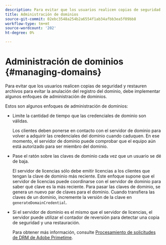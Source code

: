 ```yaml
---
description: Para evitar que los usuarios realicen copias de seguridad y restauren archivos para evitar la anulación del registro del dominio, debe implementar algunos enfoques de administración de dominios.
title: Administración de dominios
source-git-commit: 02ebc3548a254b2a6554f1ab34afbb3ea5f09bb8
workflow-type: tm+mt
source-wordcount: '202'
ht-degree: 0%

---
```


# Administración de dominios {#managing-domains}

Para evitar que los usuarios realicen copias de seguridad y restauren archivos para evitar la anulación del registro del dominio, debe implementar algunos enfoques de administración de dominios.

Estos son algunos enfoques de administración de dominios:

* Limite la cantidad de tiempo que las credenciales de dominio son válidas.

  Los clientes deben ponerse en contacto con el servidor de dominio para volver a adquirir las credenciales del dominio cuando caduquen. En ese momento, el servidor de dominio puede comprobar que el equipo aún está autorizado para ser miembro del dominio.
* Pase el ratón sobre las claves de dominio cada vez que un usuario se dé de baja.

  El servidor de licencias sólo debe emitir licencias a los clientes que tengan la clave de dominio más reciente. Este enfoque supone que el servidor de licencias puede coordinarse con el servidor de dominio para saber qué clave es la más reciente. Para pasar las claves de dominio, se genera un nuevo par de claves para el dominio. Cuando transfiera las claves de un dominio, incremente la versión de la clave en `generateDomainCredential`.
* Si el servidor de dominio es el mismo que el servidor de licencias, el servidor puede utilizar el contador de reversión para detectar una copia de seguridad y una restauración.

  Para obtener más información, consulte [Procesamiento de solicitudes de DRM de Adobe Primetime](../../protecting-content/implementing-the-license-server/processing-drm-requests.md).
